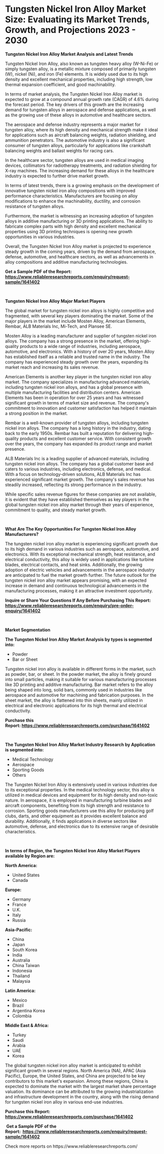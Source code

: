 <p><h1>Tungsten Nickel Iron Alloy Market Size: Evaluating its Market Trends, Growth, and Projections 2023 - 2030</h1></p><p><strong>Tungsten Nickel Iron Alloy Market Analysis and Latest Trends</strong></p>
<p><p>Tungsten Nickel Iron Alloy, also known as tungsten heavy alloy (W-Ni-Fe) or simply tungsten alloy, is a metallic mixture composed of primarily tungsten (W), nickel (Ni), and iron (Fe) elements. It is widely used due to its high density and excellent mechanical properties, including high strength, low thermal expansion coefficient, and good machinability. </p><p>In terms of market analysis, the Tungsten Nickel Iron Alloy market is expected to grow at a compound annual growth rate (CAGR) of 4.6% during the forecast period. The key drivers of this growth are the increasing demand for tungsten alloys in aerospace and defense applications, as well as the growing use of these alloys in automotive and healthcare sectors.</p><p>The aerospace and defense industry represents a major market for tungsten alloy, where its high density and mechanical strength make it ideal for applications such as aircraft balancing weights, radiation shielding, and ammunition penetrators. The automotive industry is also a significant consumer of tungsten alloys, particularly for applications like crankshaft balancing weights and ballast weights for racing cars.</p><p>In the healthcare sector, tungsten alloys are used in medical imaging devices, collimators for radiotherapy treatments, and radiation shielding for X-ray machines. The increasing demand for these alloys in the healthcare industry is expected to further drive market growth.</p><p>In terms of latest trends, there is a growing emphasis on the development of innovative tungsten nickel iron alloy compositions with improved performance characteristics. Manufacturers are focusing on alloy modifications to enhance the machinability, ductility, and corrosion resistance of tungsten alloys.</p><p>Furthermore, the market is witnessing an increasing adoption of tungsten alloys in additive manufacturing or 3D printing applications. The ability to fabricate complex parts with high density and excellent mechanical properties using 3D printing techniques is opening new growth opportunities in various industries.</p><p>Overall, the Tungsten Nickel Iron Alloy market is projected to experience steady growth in the coming years, driven by the demand from aerospace, defense, automotive, and healthcare sectors, as well as advancements in alloy compositions and additive manufacturing technologies.</p></p>
<p><strong>Get a Sample PDF of the Report:&nbsp; <a href="https://www.reliableresearchreports.com/enquiry/request-sample/1641402">https://www.reliableresearchreports.com/enquiry/request-sample/1641402</a></strong></p>
<p>&nbsp;</p>
<p><strong>Tungsten Nickel Iron Alloy Major Market Players</strong></p>
<p><p>The global market for tungsten nickel iron alloys is highly competitive and fragmented, with several key players dominating the market. Some of the major players in the market include Mosten Alloy, American Elements, Rembar, ALB Materials Inc, Mi-Tech, and Plansee SE.</p><p>Mosten Alloy is a leading manufacturer and supplier of tungsten nickel iron alloys. The company has a strong presence in the market, offering high-quality products to a wide range of industries, including aerospace, automotive, and electronics. With a history of over 20 years, Mosten Alloy has established itself as a reliable and trusted name in the industry. The company has experienced steady growth over the years, expanding its market reach and increasing its sales revenue.</p><p>American Elements is another key player in the tungsten nickel iron alloy market. The company specializes in manufacturing advanced materials, including tungsten nickel iron alloys, and has a global presence with multiple manufacturing facilities and distribution centers. American Elements has been in operation for over 25 years and has witnessed significant growth in terms of market size and revenue. The company's commitment to innovation and customer satisfaction has helped it maintain a strong position in the market.</p><p>Rembar is a well-known provider of tungsten alloys, including tungsten nickel iron alloys. The company has a long history in the industry, dating back to the early 1950s. Rembar has built a reputation for delivering high-quality products and excellent customer service. With consistent growth over the years, the company has expanded its product range and market presence.</p><p>ALB Materials Inc is a leading supplier of advanced materials, including tungsten nickel iron alloys. The company has a global customer base and caters to various industries, including electronics, defense, and medical. With a focus on technology-driven solutions, ALB Materials Inc has experienced significant market growth. The company's sales revenue has steadily increased, reflecting its strong performance in the industry.</p><p>While specific sales revenue figures for these companies are not available, it is evident that they have established themselves as key players in the global tungsten nickel iron alloy market through their years of experience, commitment to quality, and steady market growth.</p></p>
<p>&nbsp;</p>
<p><strong>What Are The Key Opportunities For Tungsten Nickel Iron Alloy Manufacturers?</strong></p>
<p><p>The tungsten nickel iron alloy market is experiencing significant growth due to its high demand in various industries such as aerospace, automotive, and electronics. With its exceptional mechanical strength, heat resistance, and electrical conductivity, this alloy is widely used in applications like turbine blades, electrical contacts, and heat sinks. Additionally, the growing adoption of electric vehicles and advancements in the aerospace industry are anticipated to fuel the market growth further. The future outlook for the tungsten nickel iron alloy market appears promising, with an expected increase in demand and continuous technological advancements in the manufacturing processes, making it an attractive investment opportunity.</p></p>
<p><strong>Inquire or Share Your Questions If Any Before Purchasing This Report: <a href="https://www.reliableresearchreports.com/enquiry/pre-order-enquiry/1641402">https://www.reliableresearchreports.com/enquiry/pre-order-enquiry/1641402</a></strong></p>
<p>&nbsp;</p>
<p><strong>Market Segmentation</strong></p>
<p><strong>The Tungsten Nickel Iron Alloy Market Analysis by types is segmented into:</strong></p>
<p><ul><li>Powder</li><li>Bar or Sheet</li></ul></p>
<p><p>Tungsten nickel iron alloy is available in different forms in the market, such as powder, bar, or sheet. In the powder market, the alloy is finely ground into small particles, making it suitable for various manufacturing processes like 3D printing and additive manufacturing. Bar market refers to the alloy being shaped into long, solid bars, commonly used in industries like aerospace and automotive for machining and fabrication purposes. In the sheet market, the alloy is flattened into thin sheets, mainly utilized in electrical and electronic applications for its high thermal and electrical conductivity.</p></p>
<p><strong>Purchase this Report:&nbsp;<a href="https://www.reliableresearchreports.com/purchase/1641402">https://www.reliableresearchreports.com/purchase/1641402</a></strong></p>
<p>&nbsp;</p>
<p><strong>The Tungsten Nickel Iron Alloy Market Industry Research by Application is segmented into:</strong></p>
<p><ul><li>Medical Technology</li><li>Aerospace</li><li>Sporting Goods</li><li>Others</li></ul></p>
<p><p>The Tungsten Nickel Iron Alloy is extensively used in various industries due to its exceptional properties. In the medical technology sector, this alloy is utilized in medical devices and equipment for its high density and non-toxic nature. In aerospace, it is employed in manufacturing turbine blades and aircraft components, benefiting from its high strength and resistance to corrosion. Sporting goods manufacturers use this alloy for producing golf clubs, darts, and other equipment as it provides excellent balance and durability. Additionally, it finds applications in diverse sectors like automotive, defense, and electronics due to its extensive range of desirable characteristics.</p></p>
<p>&nbsp;</p>
<p><strong>In terms of Region, the Tungsten Nickel Iron Alloy Market Players available by Region are:</strong></p>
<p>
    <p> <strong> North America: </strong>
        <ul>
            <li>United States</li>
            <li>Canada</li>
        </ul>
        </p> 
    <p> <strong> Europe: </strong>
        <ul>
            <li>Germany</li>
            <li>France</li>
            <li>U.K.</li>
            <li>Italy</li>
            <li>Russia</li>
        </ul>
        </p> 
    <p> <strong> Asia-Pacific: </strong>
        <ul>
            <li>China</li>
            <li>Japan</li>
            <li>South Korea</li>
            <li>India</li>
            <li>Australia</li>
            <li>China Taiwan</li>
            <li>Indonesia</li>
            <li>Thailand</li>
            <li>Malaysia</li>
        </ul>
        </p> 
    <p> <strong> Latin America: </strong>
        <ul>
            <li>Mexico</li>
            <li>Brazil</li>
            <li>Argentina Korea</li>
            <li>Colombia</li>
        </ul>
        </p> 
    <p> <strong> Middle East & Africa: </strong>
        <ul>
            <li>Turkey</li>
            <li>Saudi</li>
            <li>Arabia</li>
            <li>UAE</li>
            <li>Korea</li>
        </ul>
    </p>
    </p>
<p><p>The global tungsten nickel iron alloy market is anticipated to exhibit significant growth in several regions. North America (NA), APAC (Asia Pacific), Europe, the United States, and China are projected to be key contributors to this market's expansion. Among these regions, China is expected to dominate the market with the largest market share percentage valuation. Its dominance can be attributed to the growing industrialization and infrastructure development in the country, along with the rising demand for tungsten nickel iron alloy in various end-use industries.</p></p>
<p><strong>Purchase this Report: <a href="https://www.reliableresearchreports.com/purchase/1641402">https://www.reliableresearchreports.com/purchase/1641402</a></strong></p>
<p>&nbsp;<strong>Get a Sample PDF of the Report:&nbsp;&nbsp;<a href="https://www.reliableresearchreports.com/enquiry/request-sample/1641402">https://www.reliableresearchreports.com/enquiry/request-sample/1641402</a></strong></p>
<p><strong></strong></p>
<p>Check more reports on https://www.reliableresearchreports.com/</p>